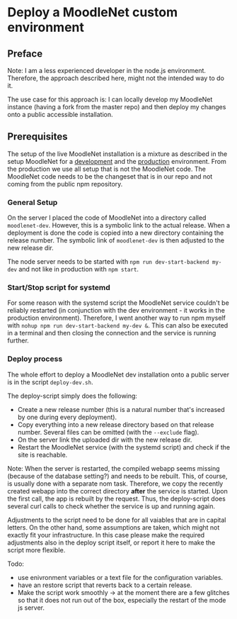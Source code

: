 # Deploy a MoodleNet custom environment

## Preface

Note: I am a less experienced developer in the node.js environment. Therefore,
the approach described here, might not the intended way to do it.

The use case for this approach is: I can locally develop my MoodleNet
instance (having a fork from the master repo) and then deploy my changes
onto a public accessible installation.

## Prerequisites

The setup of the live MoodleNet installation is a mixture as described in
the setup MoodleNet for a [development](docker_setup_dev.md) and the
[production](docker_setup.md) environment. From the production we use all
setup that is not the MoodleNet code. The MoodleNet code needs to be the changeset
that is in our repo and not coming from the public npm repository.

### General Setup

On the server I placed the code of MoodleNet into a directory called `moodlenet-dev`.
However, this is a symbolic link to the actual release. When a deployment is done
the code is copied into a new directory containing the release number. The symbolic
link of `moodlenet-dev` is then adjusted to the new release dir.

The node server needs to be started with `npm run dev-start-backend my-dev` and not
like in production with `npm start`.

### Start/Stop script for systemd

For some reason with the systemd script the MoodleNet service couldn't be reliably restarted (in
conjunction with the dev environment - it works in the production environment).
Therefore, I went another way to run npm myself with `nohup npm run dev-start-backend my-dev &`.
This can also be executed in a terminal and then closing the connection and the service is running
further.

### Deploy process

The whole effort to deploy a MoodleNet dev installation onto a public server is in the script `deploy-dev.sh`.

The deploy-script simply does the following:
* Create a new release number (this is a natural number that's increased by one during every deployment).
* Copy everything into a new release directory based on that release number. Several files can be omitted
  (with the `--exclude` flag).
* On the server link the uploaded dir with the new release dir.
* Restart the MoodleNet service (with the systemd script) and check if the site is reachable.

Note: When the server is restarted, the compiled webapp seems missing (because of the database setting?) and
needs to be rebuilt. This, of course, is usually done with a separate nom task. Therefore, we copy the recently
created webapp into the correct directory **after** the service is started. Upon the first call, the app is rebuilt
by the request. Thus, the deploy-script does several curl calls to check whether the
service is up and running again.

Adjustments to the script need to be done for all vaiables that are in capital letters. On the other hand,
some assumptions are taken, which might not exactly fit your infrastructure. In this case please make the
required adjustments also in the deploy script itself, or report it here to make the script more flexible.

Todo:
* use enivronment variables or a text file for the configuration variables.
* have an restore script that reverts back to a certain release.
* Make the script work smoothly -> at the moment there are a few glitches so that it does not run out of the box,
especially the restart of the mode js server.
